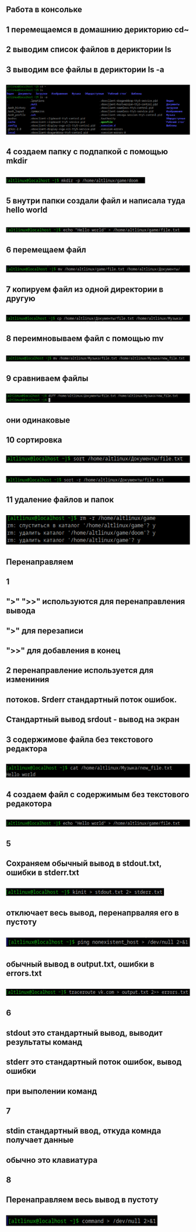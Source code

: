 ## Работа в консольке
## 1 перемещаемся в домашнию дерикторию cd~
## 2 выводим список файлов в дериктории ls
## 3 выводим все файлы в дериктории ls -a
## ![img_12.png](img_12.png)
## 4 создаем папку с подпапкой с помощью mkdir
## ![img_13.png](img_13.png)
## 5 внутри папки создали файл и написала туда hello world
## ![img_14.png](img_14.png)
## 6 перемещаем файл
## ![img_15.png](img_15.png)
## 7 копируем файл из одной директории в другую
## ![img_16.png](img_16.png)
## 8 переимновываем файл с помощью mv
## ![img_17.png](img_17.png)
## 9 сравниваем файлы
## ![img_18.png](img_18.png)
## они одинаковые 
## 10 сортировка 
## ![img_19.png](img_19.png)
## ![img_20.png](img_20.png)
## 11 удаление файлов и папок
## ![img_21.png](img_21.png)



## Перенаправляем
## 1
## ">" ">>" используются для перенаправления вывода
## ">" для перезаписи
## ">>" для добавления в конец
## 2 перенаправление используется для измениния
## потоков. Srderr стандартный поток ошибок.
## Стандартный вывод srdout - вывод на экран
##  3 содержимове файла без текстового редактора
## ![img_23.png](img_23.png)
## 4 создаем файл с содержимым без текстового редакотора
## ![img_24.png](img_24.png)
## 5 
## Сохраняем обычный вывод в stdout.txt, ошибки в stderr.txt
## ![img_25.png](img_25.png)
## отключает весь вывод, перенапрваляя его в пустоту
## ![img_26.png](img_26.png)
## обычный вывод в output.txt, ошибки в errors.txt
## ![img_27.png](img_27.png)
## 6
## stdout это стандартный вывод, выводит результаты команд
## stderr это стандартный поток ошибок, вывод ошибки
## при выполении команд
## 7
## stdin стандартный ввод, откуда комнда получает данные
## обычно это клавиатура
## 8
## Перенаправляем весь вывод в пустоту
## ![img_28.png](img_28.png)
